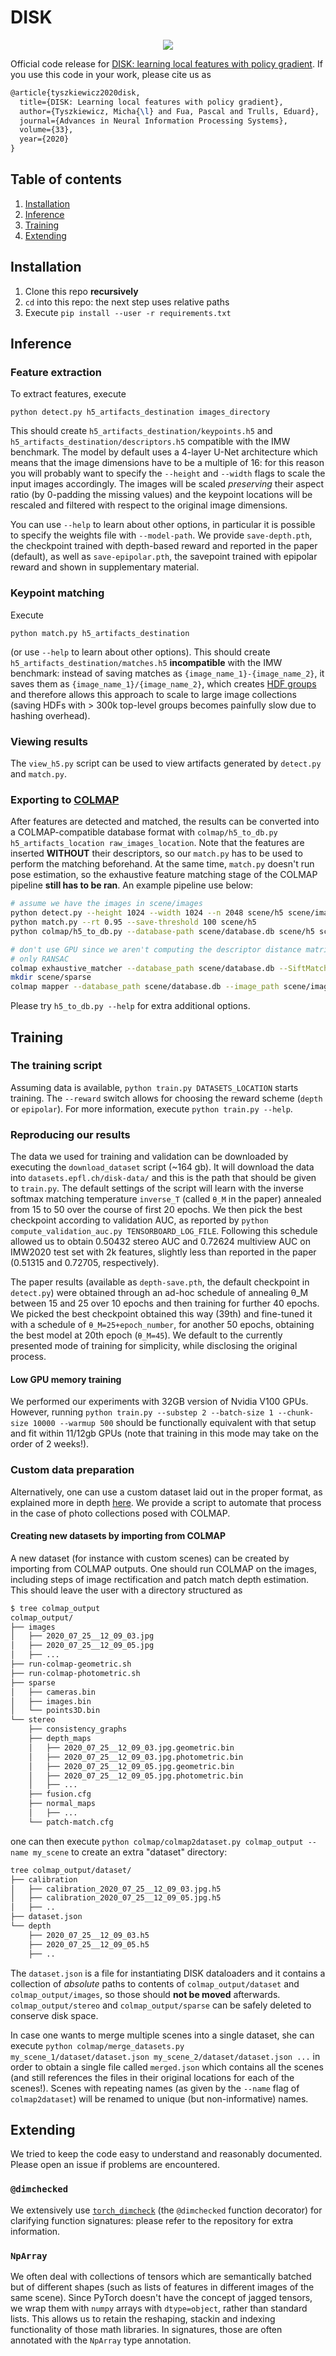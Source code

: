 # DISK

<p align="center">
  <img src="teaser.png" />
</p>

Official code release for [DISK: learning local features with policy gradient](https://arxiv.org/abs/2006.13566). If you use this code in your work, please cite us as

```latex
@article{tyszkiewicz2020disk,
  title={DISK: Learning local features with policy gradient},
  author={Tyszkiewicz, Micha{\l} and Fua, Pascal and Trulls, Eduard},
  journal={Advances in Neural Information Processing Systems},
  volume={33},
  year={2020}
}
```

## Table of contents

1. [Installation](#installation)
2. [Inference](#inference)
3. [Training](#training)
4. [Extending](#extending)

## Installation

1. Clone this repo **recursively**
2. `cd` into this repo: the next step uses relative paths
3. Execute `pip install --user -r requirements.txt`

## Inference

### Feature extraction

To extract features, execute

```
python detect.py h5_artifacts_destination images_directory
```

This should create `h5_artifacts_destination/keypoints.h5`
and `h5_artifacts_destination/descriptors.h5` compatible with the IMW benchmark.
The model by default uses a 4-layer U-Net architecture which means that the image
dimensions have to be a multiple of 16: for this reason you will probably want to
specify the `--height` and `--width` flags to scale the input images accordingly.
The images will be scaled _preserving_ their aspect ratio (by 0-padding the missing
values) and the keypoint locations will be rescaled and filtered with respect to
the original image dimensions.

You can use `--help` to learn about other options, in particular it is possible
to specify the weights file with `--model-path`. We provide `save-depth.pth`, the
checkpoint trained with depth-based reward and reported in the paper (default), as
well as `save-epipolar.pth`, the savepoint trained with epipolar reward and shown in
supplementary material.

### Keypoint matching

Execute

```
python match.py h5_artifacts_destination
```

(or use `--help` to learn about other options). This should create `h5_artifacts_destination/matches.h5`
**incompatible** with the IMW benchmark: instead of saving matches as `{image_name_1}-{image_name_2}`, it
saves them as `{image_name_1}/{image_name_2}`, which creates [HDF groups](https://docs.h5py.org/en/stable/high/group.html#creating-groups)
and therefore allows this approach to scale to large image collections (saving HDFs with > 300k top-level groups
becomes painfully slow due to hashing overhead).

### Viewing results

The `view_h5.py` script can be used to view artifacts generated by `detect.py` and `match.py`.

### Exporting to [COLMAP](https://colmap.github.io)

After features are detected and matched, the results can be converted into a COLMAP-compatible database format with `colmap/h5_to_db.py h5_artifacts_location raw_images_location`. Note that the features are inserted **WITHOUT** their descriptors, so our `match.py` has to be used to perform the matching beforehand. At the same time, `match.py` doesn't run pose estimation, so the exhaustive feature matching stage of the COLMAP pipeline **still has to be ran**. An example pipeline use below:

```bash
# assume we have the images in scene/images
python detect.py --height 1024 --width 1024 --n 2048 scene/h5 scene/images
python match.py --rt 0.95 --save-threshold 100 scene/h5
python colmap/h5_to_db.py --database-path scene/database.db scene/h5 scene/images

# don't use GPU since we aren't computing the descriptor distance matrices anyway,
# only RANSAC
colmap exhaustive_matcher --database_path scene/database.db --SiftMatching.use_gpu 0
mkdir scene/sparse
colmap mapper --database_path scene/database.db --image_path scene/images --output_path scene/sparse
```

Please try `h5_to_db.py --help` for extra additional options.

## Training

### The training script

Assuming data is available, `python train.py DATASETS_LOCATION` starts training. The `--reward` switch allows for choosing the reward scheme (`depth` or `epipolar`). For more information, execute `python train.py --help`.

### Reproducing our results

The data we used for training and validation can be downloaded by executing the `download_dataset` script (~164 gb). It will download the data into `datasets.epfl.ch/disk-data/` and this is the path that should be given to `train.py`. The default settings of the script will learn with the inverse softmax matching temperature `inverse_T` (called `θ_M` in the paper) annealed from 15 to 50 over the course of first 20 epochs. We then pick the best checkpoint according to validation AUC, as reported by `python compute_validation_auc.py TENSORBOARD_LOG_FILE`. Following this schedule allowed us to obtain 0.50432 stereo AUC and 0.72624 multiview AUC on IMW2020 test set with 2k features, slightly less than reported in the paper (0.51315 and 0.72705, respectively).

The paper results (available as `depth-save.pth`, the default checkpoint in `detect.py`) were obtained through an ad-hoc schedule of annealing θ_M between 15 and 25 over 10 epochs and then training for further 40 epochs. We picked the best checkpoint obtained this way (39th) and fine-tuned it with a schedule of `θ_M=25+epoch_number`, for another 50 epochs, obtaining the best model at 20th epoch (`θ_M=45`). We default to the currently presented mode of training for simplicity, while disclosing the original process.

#### Low GPU memory training

We performed our experiments with 32GB version of Nvidia V100 GPUs. However, running `python train.py --substep 2 --batch-size 1 --chunk-size 10000 --warmup 500` should be functionally equivalent with that setup and fit within 11/12gb GPUs (note that training in this mode may take on the order of 2 weeks!).

### Custom data preparation

Alternatively, one can use a custom dataset laid out in the proper format, as explained more in depth [here](https://github.com/jatentaki/disk/blob/release/disk/data/disk_dataset.py). We provide a script to automate that process in the case of photo collections posed with COLMAP.

#### Creating new datasets by importing from COLMAP

A new dataset (for instance with custom scenes) can be created by importing from COLMAP outputs. One should run COLMAP on the images, including steps of image rectification and patch match depth estimation. This should leave the user with a directory structured as

```bash
$ tree colmap_output
colmap_output/
├── images
│   ├── 2020_07_25__12_09_03.jpg
│   ├── 2020_07_25__12_09_05.jpg
│   ├── ...
├── run-colmap-geometric.sh
├── run-colmap-photometric.sh
├── sparse
│   ├── cameras.bin
│   ├── images.bin
│   └── points3D.bin
└── stereo
    ├── consistency_graphs
    ├── depth_maps
    │   ├── 2020_07_25__12_09_03.jpg.geometric.bin
    │   ├── 2020_07_25__12_09_03.jpg.photometric.bin
    │   ├── 2020_07_25__12_09_05.jpg.geometric.bin
    │   ├── 2020_07_25__12_09_05.jpg.photometric.bin
    │   ├── ...
    ├── fusion.cfg
    ├── normal_maps
    │   ├── ...
    └── patch-match.cfg
```

one can then execute `python colmap/colmap2dataset.py colmap_output --name my_scene` to create an extra "dataset" directory:

```bash
tree colmap_output/dataset/
├── calibration
│   ├── calibration_2020_07_25__12_09_03.jpg.h5
│   ├── calibration_2020_07_25__12_09_05.jpg.h5
│   ├── ..
├── dataset.json
└── depth
    ├── 2020_07_25__12_09_03.h5
    ├── 2020_07_25__12_09_05.h5
    ├── ..
```

The `dataset.json` is a file for instantiating DISK dataloaders and it contains a collection of _absolute_ paths to contents of `colmap_output/dataset` and `colmap_output/images`, so those should **not be moved** afterwards. `colmap_output/stereo` and `colmap_output/sparse` can be safely deleted to conserve disk space.

In case one wants to merge multiple scenes into a single dataset, she can execute `python colmap/merge_datasets.py my_scene_1/dataset/dataset.json my_scene_2/dataset/dataset.json ...` in order to obtain a single file called `merged.json` which contains all the scenes (and still references the files in their original locations for each of the scenes!). Scenes with repeating names (as given by the `--name` flag of `colmap2dataset`) will be renamed to unique (but non-informative) names.

## Extending

We tried to keep the code easy to understand and reasonably documented. Please open an issue if problems are encountered.

### `@dimchecked`

We extensively use [`torch_dimcheck`](https://github.com/jatentaki/torch-dimcheck) (the `@dimchecked` function decorator) for clarifying function signatures: please refer to the repository for extra information.

### `NpArray`

We often deal with collections of tensors which are semantically batched but of different shapes (such as lists of features in different images of the same scene). Since PyTorch doesn't have the concept of jagged tensors, we wrap them with `numpy` arrays with `dtype=object`, rather than standard lists. This allows us to retain the reshaping, stackin and indexing functionality of those math libraries. In signatures, those are often annotated with the `NpArray` type annotation.
